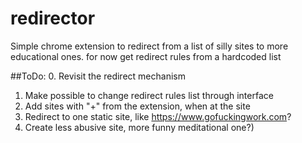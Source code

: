 # redirector
Simple chrome extension to redirect from a list of silly sites to more educational ones.
for now get redirect rules from a hardcoded list

##ToDo:
0. Revisit the redirect mechanism
1. Make possible to change redirect rules list through interface
2. Add sites with "+" from the extension, when at the site 
3. Redirect to one static site, like https://www.gofuckingwork.com?
4. Create less abusive site, more funny meditational one?)

